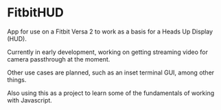 # FitbitHUD

App for use on a Fitbit Versa 2 to work as a basis for a Heads Up Display (HUD).

Currently in early development, working on getting streaming video for camera passthrough at the moment.

Other use cases are planned, such as an inset terminal GUI, among other things.

Also using this as a project to learn some of the fundamentals of working with Javascript.